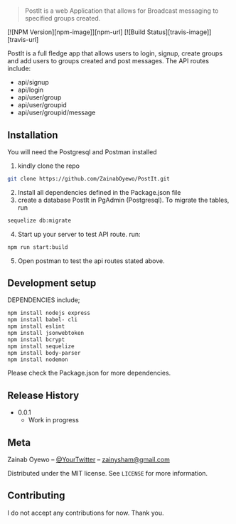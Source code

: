 #
> PostIt is a web Application that allows for Broadcast messaging to specified groups created.

[![NPM Version][npm-image]][npm-url]
[![Build Status][travis-image]][travis-url]


PostIt is a full fledge app that allows users to login, signup, create groups and add users to groups created and post messages.
The API routes include:

* api/signup
* api/login
* api/user/group
* api/user/groupid
* api/user/groupid/message

## Installation
You will need the Postgresql and Postman installed

1. kindly clone the repo
```sh
git clone https://github.com/ZainabOyewo/PostIt.git
```
2. Install all dependencies defined in the Package.json file
3.   create a database PostIt in PgAdmin (Postgresql). To migrate the tables, run
```sh
sequelize db:migrate 
```
4. Start up your server to test API route. run: 
```sh
npm run start:build 
```
5. Open postman to test the api routes stated above.

## Development setup

DEPENDENCIES include;

```sh
npm install nodejs express
npm install babel- cli
npm install eslint
npm install jsonwebtoken
npm install bcrypt
npm install sequelize
npm install body-parser
npm install nodemon
```
Please check the Package.json for more dependencies.

## Release History

* 0.0.1
    * Work in progress

## Meta

Zainab Oyewo – [@YourTwitter](https://twitter.com/xeesays) – zainysham@gmail.com

Distributed under the MIT license. See ``LICENSE`` for more information.

## Contributing
 I do not accept any contributions for now. Thank you.


